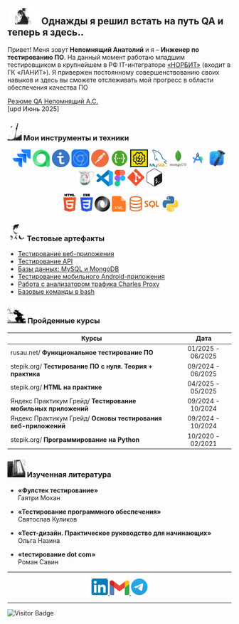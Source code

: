 ## <img src="images/miyamoto-musashi-pray.png" title="Мой путь QA" alt="Мой путь QA" height="40"/> Однажды я решил встать на путь QA и теперь я здесь..

Привет! Меня зовут **Непомнящий Анатолий** и я – **Инженер по тестированию ПО**. На данный момент работаю младшим тестировщиком в крупнейшем в РФ IT-интеграторе <a href="https://www.norbit.ru/">«НОРБИТ»</a> (входит в ГК «ЛАНИТ»). Я привержен постоянному совершенствованию своих навыков и здесь вы сможете отслеживать мой прогресс в области обеспечения качества ПО

<a href="https://drive.google.com/file/d/1dutgSNbgSj-Sck-1xzPiNWrv0r04hGCk/view">Резюме QA Непомнящий А.С.</a>   
[upd Июнь 2025]  

### <img src="images/katana-ravens-vagabond.png" title="Инструменты и техники" alt="Инструменты и техники" height="40"/> Мои инструменты и техники
<p align="center">
  <img src="icons/jira-icon.png" title="Jira" alt="Jira" width="40" height="40"/>
  <img src="icons/allure-testops.png" title="Allure TestOps" alt="Allure TestOps" width="40" height="40"/>
  <img src="icons/testit.png" title="TestIT" alt="TestIT" width="40" height="40"/>
  <img src="icons/chrome-devtools.png" title="Chrome DevTools" alt="Chrome DevTools" width="40" height="40"/>
  <img src="icons/postman.png" title="Postman" alt="Postman" width="40" height="40"/>
  <img src="icons/swagger.png" title="Swagger" alt="Swagger" width="40" height="40"/>
  <img src="icons/soapui.png" title="SoapUI" alt="SoapUI" width="40" height="40"/>
  <img src="icons/mysql.png" title="MySQL" alt="MySQL" width="40" height="40"/>
  <img src="icons/mongodb.png" title="MongoDB" alt="MongoDB" width="40" height="40"/>
  <img src="icons/android-studio.png" title="Android Studio" alt="Android Studio" width="40" height="40"/>
  <img src="icons/xcode.png" title="Xcode" alt="Xcode" width="40" height="40"/>
  <img src="icons/charles-proxy.png" title="Charles Proxy" alt="Charles Proxy" width="40" height="40"/>
  <img src="icons/vscode.png" title="VS Code" alt="VS Code" height="37"/>
  <img src="icons/figma.png" title="Figma" alt="Figma" height="37"/>
  <img src="icons/git.png" title="Git" alt="Git" width="40" height="40"/>
  <img src="icons/bash.png" title="Bash" alt="Bash" height="40"/>
</p>
<p align="center">
  <img src="icons/html5.png" title="HTML5" alt="HTML5" height="40"/>
  <img src="icons/css3.png" title="CSS3" alt="CSS3" height="40"/>
  <img src="icons/json.png" title="JSON" alt="JSON" width="35" height="35"/>
  <img src="icons/xml.png" title="XML" alt="XML" height="35"/>
  <img src="icons/sql.png" title="SQL" alt="SQL" height="35"/>
  <img src="icons/python.svg" title="Python" alt="Python" width="35" height="35"/>
</p>  

### <img src="images/koi-carassius-auratus.png" title="Тестовые артефакты" alt="Тестовые артефакты" height="40"/> Тестовые артефакты
<ul>
  <li><a href="https://github.com/AnatoliyNepom/Web-application-testing">Тестирование веб-приложения</a></li>
  <li><a href="https://github.com/AnatoliyNepom/API-testing-of-Web-application">Тестирование API</a></li>
  <li><a href="https://github.com/AnatoliyNepom/Data-bases-testing-SQL-NoSQL">Базы данных: MySQL и MongoDB</a></li>
  <li><a href="https://github.com/AnatoliyNepom/Mobile-android-testing">Тестирование мобильного Android-приложения</a></li>
  <li><a href="https://github.com/AnatoliyNepom/Using-CharlesProxy">Работа с анализатором трафика Charles Proxy</a></li>
  <li><a href="https://github.com/AnatoliyNepom/Bash-basic">Базовые команды в bash</a></li>
</ul>  

### <img src="images/vagabond-water-sword.png" height="40"/> Пройденные курсы
| Курсы                                                           | Дата              |
| ----------------------------------------------------------------| :---------------: |
| rusau.net/ **Функциональное тестирование ПО**                   | 01/2025 - 06/2025 |
| stepik.org/ **Тестирование ПО с нуля. Теория + практика**       | 09/2024 - 06/2025 |
| stepik.org/ **HTML на практике**                                | 04/2025 - 05/2025 |
| Яндекс Практикум Грейд/ **Тестирование мобильных приложений**   | 09/2024 - 10/2024 |
| Яндекс Практикум Грейд/ **Основы тестирования веб-приложений**  | 09/2024 - 10/2024 |
| stepik.org/ **Программирование на Python**                      | 10/2020 - 02/2021 |

### <img src="images/scrolls.jpeg" height="40"/> Изученная литература
- **«Фулстек тестирование»**  
  Гаятри Мохан  

- **«Тестирование программного обеспечения»**  
  Святослав Куликов  
  
- **«Тест-дизайн. Практическое руководство для начинающих»**  
  Ольга Назина

- **«tестирование dot com»**  
  Роман Савин 

---
  
<p align="center">
  <a href="">
    <img src="icons/linkedin.png" alt="LinkedIn" width="37" height="37"/>
  </a>
  <a href="mailto:tnepom1@gmail.com">
    <img src="icons/gmail.svg" alt="Gmail" height="33"/>
  </a>
  <a href="https://t.me/cyberb1rd">
    <img src="icons/telegram.png" alt="Telegram" height="37"/>
  </a>
</p>  
  
---

![Visitor Badge](https://visitor-badge.laobi.icu/badge?page_id=testrusau)